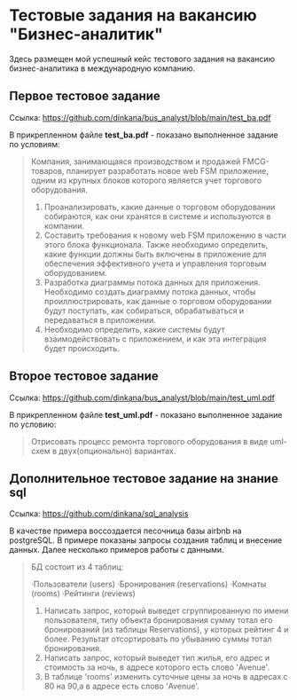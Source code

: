 # Тестовые задания на вакансию "Бизнес-аналитик"
Здесь размещен мой успешный кейс тестового задания на вакансию бизнес-аналитика в международную компанию.

## Первое тестовое задание

Ссылка: https://github.com/dinkana/bus_analyst/blob/main/test_ba.pdf

В прикрепленном файле **test_ba.pdf** - показано выполненное задание по условиям:

>Компания, занимающаяся производством и продажей FMCG-товаров, планирует разработать новое web FSM приложение, одним из крупных блоков которого является учет торгового оборудования.
>  1. Проанализировать, какие данные о торговом оборудовании собираются, как они хранятся в системе и используются в компании.
>  2. Составить требования к новому web FSM приложению в части этого блока функционала. Также необходимо определить, какие функции должны быть включены в приложение для обеспечения эффективного учета и управления торговым  оборудованием.
>  3. Разработка диаграммы потока данных для приложения. Необходимо создать диаграмму потока данных, чтобы проиллюстрировать, как данные о торговом оборудовании будут поступать, как собираться, обрабатываться и передаваться в приложении.
>  4. Необходимо определить, какие системы будут взаимодействовать с приложением, и как эта интеграция будет происходить.

## Второе тестовое задание

Ссылка: https://github.com/dinkana/bus_analyst/blob/main/test_uml.pdf

В прикрепленном файле **test_uml.pdf** - показано выполненное задание по условию:

>Отрисовать процесс ремонта торгового оборудования в виде uml-схем в двух(опционально) вариантах.

## Дополнительное тестовое задание на знание sql

Ссылка: https://github.com/dinkana/sql_analysis

В качестве примера воссоздается песочница базы airbnb на postgreSQL. В примере показаны запросы создания таблиц и внесение данных. Далее несколько примеров работы с данными.

>БД состоит из 4 таблиц:
>
>·Пользователи (users)
>·Бронирования (reservations)
>·Комнаты (rooms)
>·Рейтинги (reviews)
>
>  1. Написать запрос, который выведет сгруппированную по имени пользователя, типу объекта бронирования сумму тотал его бронирований (из таблицы Reservations), у которых рейтинг 4 и более. Результат отсортировать по убыванию суммы тотал бронирования.
>  2. Написать запрос, который выведет тип жилья, его адрес и стоимость за ночь, в адресе которого есть слово 'Avenue'.
>  3. В таблице 'rooms' изменить суточные цены за ночь в адресах c 80 на 90,а в адресе есть слово 'Avenue'.
